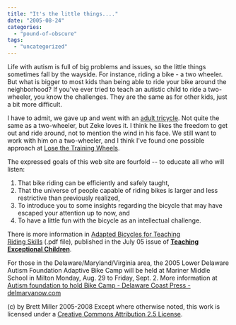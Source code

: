 ```yaml
---
title: "It's the little things...."
date: "2005-08-24"
categories: 
  - "pound-of-obscure"
tags: 
  - "uncategorized"
---
```


Life with autism is full of big problems and issues, so the little things sometimes fall by the wayside. For instance, riding a bike - a two wheeler. But what is bigger to most kids than being able to ride your bike around the neighborhood? If you've ever tried to teach an autistic child to ride a two-wheeler, you know the challenges. They are the same as for other kids, just a bit more difficult.  
  
I have to admit, we gave up and went with an [adult tricycle](http://brandscycle.com/site/showitem.cfm?Category=144&searchtype=Category&Catalog=39). Not quite the same as a two-wheeler, but Zeke loves it. I think he likes the freedom to get out and ride around, not to mention the wind in his face. We still want to work with him on a two-wheeler, and I think I've found one possible approach at [Lose the Training Wheels](http://www.losethetrainingwheels.org).  
  
The expressed goals of this web site are fourfold -- to educate all who will listen:

1. That bike riding can be efficiently and safely taught,
2. That the universe of people capable of riding bikes is larger and less restrictive than previously realized,
3. To introduce you to some insights regarding the bicycle that may have escaped your attention up to now, and
4. To have a little fun with the bicycle as an intellectual challenge.

There is more information in [Adapted Bicycles for Teaching  
Riding Skills](http://journals.sped.org/tec/articles/Klein37-6.pdf) (.pdf file), published in the July 05 issue of [**Teaching Exceptional Children**](http://journals.sped.org/index.cfm?fuseaction=tec_toc).  
  
For those in the Delaware/Maryland/Virginia area, the 2005 Lower Delaware Autism Foundation Adaptive Bike Camp will be held at Mariner Middle School in Milton Monday, Aug. 29 to Friday, Sept. 2. More information at [Autism foundation to hold Bike Camp - Delaware Coast Press - delmarvanow.com](http://www.delmarvanow.com/deweybeach/stories/20050824/2194879.html)

(c) by Brett Miller 2005-2008 Except where otherwise noted, this work is licensed under a [Creative Commons Attribution 2.5 License](http://creativecommons.org/licenses/by/2.5/).
